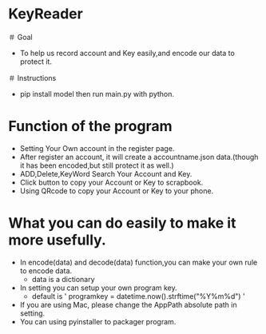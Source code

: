 # KeyReader

＃ Goal
* To help us record account and Key easily,and encode our data to protect it.

＃ Instructions
* pip install model then run main.py with python.

# Function of the program

* Setting Your Own account in the register page.
* After register an account, it will create a accountname.json data.(though it has been encoded,but still protect it as well.)
* ADD,Delete,KeyWord Search Your Account and Key.
* Click button to copy your Account or Key to scrapbook.
* Using QRcode to copy your Account or Key to your phone.

# What you can do easily to make it more usefully.
* In encode(data) and decode(data) function,you can make your own rule to encode data.
  - data is a dictionary
* In setting you can setup your own program key.
  - default is ' programkey = datetime.now().strftime("%Y%m%d") '
* If you are using Mac, please change the AppPath absolute path in setting.
* You can using pyinstaller to packager program.


  



